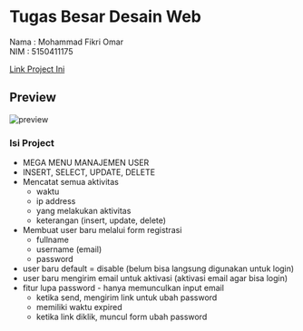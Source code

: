 # Tugas Besar Desain Web
Nama : Mohammad Fikri Omar <br>
NIM  : 5150411175 <br>

[Link Project Ini](https://git.io/tubesweb5150411175)

## Preview
![preview](https://i.imgur.com/XJ5EIRe.gifv)

### Isi Project
- MEGA MENU MANAJEMEN USER
- INSERT, SELECT, UPDATE, DELETE
- Mencatat semua aktivitas
	- waktu
	- ip address
	- yang melakukan aktivitas
	- keterangan (insert, update, delete)
- Membuat user baru melalui form registrasi
	- fullname
	- username (email)
	- password
- user baru default = disable (belum bisa langsung digunakan untuk login)
- user baru mengirim email untuk aktivasi (aktivasi email agar bisa login)
- fitur lupa password - hanya memunculkan input email
	- ketika send, mengirim link untuk ubah password
	- memiliki waktu expired
	- ketika link diklik, muncul form ubah password
